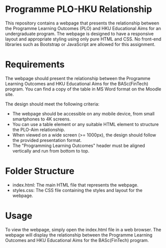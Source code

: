 # Programme PLO-HKU Relationship
This repository contains a webpage that presents the relationship between the Programme Learning Outcomes (PLO) and HKU Educational Aims for an undergraduate program. The webpage is designed to have a responsive layout and appropriate styling using only pure HTML and CSS. No front-end libraries such as Bootstrap or JavaScript are allowed for this assignment.
# Requirements
The webpage should present the relationship between the Programme Learning Outcomes and HKU Educational Aims for the BASc(FinTech) program. You can find a copy of the table in MS Word format on the Moodle site.

The design should meet the following criteria:
- The webpage should be accessible on any mobile device, from small smartphones to 4K screens.
- You can use a table element or any suitable HTML element to structure the PLO-Aim relationship.
- When viewed on a wide screen (>= 1000px), the design should follow the provided presentation format.
- The "Programming Learning Outcomes" header must be aligned vertically and run from bottom to top.

# Folder Structure
- index.html: The main HTML file that represents the webpage.
- styles.css: The CSS file containing the styles and layout for the webpage.
# Usage
To view the webpage, simply open the index.html file in a web browser. The webpage will display the relationship between the Programme Learning Outcomes and HKU Educational Aims for the BASc(FinTech) program.
